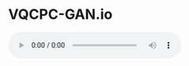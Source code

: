 # VQCPC-GAN.io

<audio controls style="width:350px">
      <source src="https://an-1673.github.io/drumgan-audios/music_excerpts/LOOP HIP-HOP.mp3">
      </audio>

<audio ref='themeSong' src="https://raw.githubusercontent.com/myName/myRepo/master/vendor/assets/music/Tetris.mp3
.mp3" autoPlay loop></audio>

<script>
var audio = new Audio("https://raw.githubusercontent.com/USERNAME/REPOSITORY/BRANCH/Audio.mp3")
audio.play()
</script>
